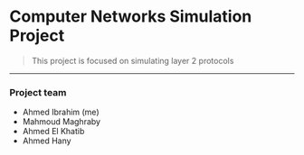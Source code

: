 # Computer Networks Simulation Project
> This project is focused on simulating layer 2 protocols
---
### Project team
- Ahmed Ibrahim (me)
- Mahmoud Maghraby
- Ahmed El Khatib
- Ahmed Hany
